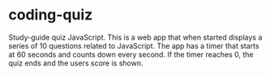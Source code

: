 # coding-quiz
Study-guide quiz JavaScript.
This is a web app that when started displays a series of 10 questions related to JavaScript.
The app has a timer that starts at 60 seconds and counts down every second.
If the timer reaches 0, the quiz ends and the users score is shown.
